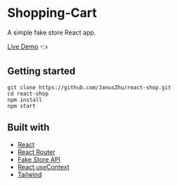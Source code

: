 # Shopping-Cart

A simple fake store React app.

[Live Demo](https://januszhu.github.io/react-shop/) :point_left:

## Getting started

```
git clone https://github.com/JanusZhu/react-shop.git
cd react-shop
npm install
npm start
```

## Built with

- [React](https://reactjs.org/)
- [React Router](https://reactrouter.com/)
- [Fake Store API](https://fakestoreapi.com/)
- [React useContext](https://beta.reactjs.org/reference/react/useContext)
- [Tailwind](https://tailwindcss.com/)
